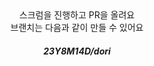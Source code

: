 <div align="center">
  스크럼을 진행하고 PR을 올려요 <br/>
  브랜치는 다음과 같이 만들 수 있어요
  
  ##### 23Y8M14D/dori
  
</div>
